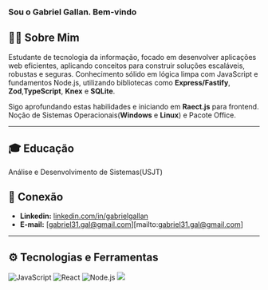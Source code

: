 ### Sou o Gabriel Gallan. Bem-vindo
## 👨‍💻 Sobre Mim
Estudante de tecnologia da informação, focado em desenvolver aplicações web eficientes, aplicando conceitos para construir soluções escaláveis, robustas e seguras. Conhecimento sólido em lógica limpa com JavaScript e fundamentos Node.js, utilizando bibliotecas como **Express/Fastify**, **Zod**,**TypeScript**, **Knex** e **SQLite**. 

Sigo aprofundando estas habilidades e iniciando em **Raect.js** para frontend. Noção de Sistemas Operacionais(**Windows** e **Linux**) e Pacote Office.

---

## 🎓 Educação
Análise e Desenvolvimento de Sistemas(USJT)

## 🔗 Conexão
- **Linkedin:** [linkedin.com/in/gabrielgallan](https://www.linkedin.com/in/gabrielgallan/)
- **E-mail:** [gabriel31.gal@gmail.com][mailto:gabriel31.gal@gmail.com]

---

## ⚙️ Tecnologias e Ferramentas
![JavaScript](https://img.shields.io/badge/JavaScript-F7DF1E?style=flat&logo=javascript&logoColor=black)
![React](https://img.shields.io/badge/React-20232A?style=flat&logo=react&logoColor=61DAFB)
![Node.js](https://img.shields.io/badge/Node.js-339933?style=flat&logo=node.js&logoColor=white)
<img src="https://cdn.jsdelivr.net/gh/devicons/devicon@latest/icons/typescript/typescript-original.svg" />
          
